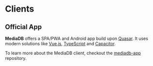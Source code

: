 # Clients

## Official App

**MediaDB** offers a SPA/PWA and Android app build upon [Quasar](https://quasar.dev/).
It uses modern solutions like [Vue.js](https://vuejs.org/), [TypeScript](https://www.typescriptlang.org/) and [Capacitor](https://capacitorjs.com/).

To learn more about the MediaDB client, checkout the [mediadb-app](https://github.com/francoism90/mediadb-app) repository.
